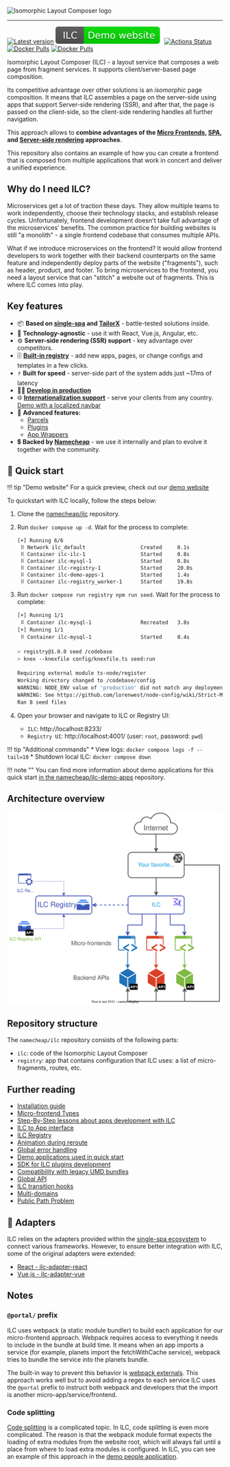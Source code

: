 ![Isomorphic Layout Composer logo](brand/cover_small.png)

----

[![Latest version](https://badgen.net/github/tag/namecheap/ilc?label=Latest%20version&color=green&cache=900)](https://github.com/namecheap/ilc/releases)
[![Demo website](./docs/assets/demo-website.svg)](http://ilc-demo.namecheap.technology)
[![Actions Status](https://github.com/namecheap/ilc/workflows/CI/badge.svg)](https://github.com/namecheap/ilc/actions)
[![Docker Pulls](https://badgen.net/docker/pulls/namecheap/ilc?icon=docker&label=ILC%20pulls)](https://hub.docker.com/r/namecheap/ilc)
[![Docker Pulls](https://badgen.net/docker/pulls/namecheap/ilc_registry?icon=docker&label=ILC%20registry%20pulls)](https://hub.docker.com/r/namecheap/ilc_registry)

Isomorphic Layout Composer (ILC) - a layout service that composes a web page from fragment services.
It supports client/server-based page composition.

Its competitive advantage over other solutions is an *isomorphic* page composition.
It means that ILC assembles a page on the server-side using apps that support Server-side rendering (SSR), and after that,
the page is passed on the client-side, so the client-side rendering handles all further navigation.

This approach allows to **combine advantages of the
[Micro Frontends](https://martinfowler.com/articles/micro-frontends.html),
[SPA](https://en.wikipedia.org/wiki/Single-page_application), and
[Server-side rendering](https://developers.google.com/web/updates/2019/02/rendering-on-the-web#server-rendering) approaches**.

This repository also contains an example of how you can create a frontend that is composed from multiple
applications that work in concert and deliver a unified experience.

## Why do I need ILC?

Microservices get a lot of traction these days. They allow multiple teams to work independently, choose
their technology stacks, and establish release cycles. Unfortunately, frontend development doesn't take full advantage
of the microservices' benefits. The common practice for building websites is still "a monolith" - a single frontend codebase
that consumes multiple APIs.

What if we introduce microservices on the frontend? It would allow frontend developers to work together with their backend
counterparts on the same feature and independently deploy parts of the website ("fragments"), such as header, product, and footer.
To bring microservices to the frontend, you need a layout service that can "stitch" a website out of fragments.
This is where ILC comes into play.

## Key features

* 📦 **Based on [single-spa](https://single-spa.js.org/) and [TailorX](https://github.com/StyleT/tailorx)** - battle-tested solutions inside.
* 📱 **Technology-agnostic** - use it with React, Vue.js, Angular, etc.
* ⚙️ **Server-side rendering (SSR) support** - key advantage over competitors.
* 🗄 **[Built-in registry](./docs/registry.md)** - add new apps, pages, or change configs and templates in a few clicks.
* ⚡️ **Built for speed** - server-side part of the system adds just ~17ms of latency
* 👨‍💻 **[Develop in production](./docs/develop_in_production.md)**
* 🌐 **[Internationalization support](./docs/i18n.md)** - serve your clients from any country. [Demo with a localized navbar](http://ilc-demo.namecheap.technology/ua/)
* 📡 **Advanced features:**
    * [Parcels](./docs/parcels.md)
    * [Plugins](https://github.com/namecheap/ilc-plugins-sdk)
    * [App Wrappers](./docs/app_wrappers.md)
* 💲 **Backed by [Namecheap](https://www.namecheap.com/about/mission-vision-values/)** - we use it internally and plan to evolve it together with the community.

## 🚀 Quick start

!!! tip "Demo website"
    For a quick preview, check out our [demo website](http://ilc-demo.namecheap.technology/)

To quickstart with ILC locally, follow the steps below:

1. Clone the [namecheap/ilc](https://github.com/namecheap/ilc/) repository.
1. Run `docker compose up -d`. Wait for the process to complete:

    ```
    [+] Running 6/6
     ⠿ Network ilc_default                  Created     0.1s
     ⠿ Container ilc-ilc-1                  Started     0.8s
     ⠿ Container ilc-mysql-1                Started     0.8s
     ⠿ Container ilc-registry-1             Started     20.0s
     ⠿ Container ilc-demo-apps-1            Started     1.4s
     ⠿ Container ilc-registry_worker-1      Started     19.8s
    ```

1. Run `docker compose run registry npm run seed`. Wait for the process to complete:

    ```sh
    [+] Running 1/1
     ⠿ Container ilc-mysql-1                Recreated   3.8s
    [+] Running 1/1
     ⠿ Container ilc-mysql-1                Started     0.4s

    > registry@1.0.0 seed /codebase
    > knex --knexfile config/knexfile.ts seed:run

    Requiring external module ts-node/register
    Working directory changed to /codebase/config
    WARNING: NODE_ENV value of 'production' did not match any deployment config file names.
    WARNING: See https://github.com/lorenwest/node-config/wiki/Strict-Mode
    Ran 8 seed files
    ```

1. Open your browser and navigate to ILC or Registry UI:
    * `ILC`: http://localhost:8233/
    * `Registry UI`: http://localhost:4001/ (user: `root`, password: `pwd`)

!!! tip "Additional commands"
    * View logs: `docker compose logs -f --tail=10`
    * Shutdown local ILC: `docker compose down`

!!! note ""
    You can find more information about demo applications for this quick start [in the namecheap/ilc-demo-apps](https://github.com/namecheap/ilc-demo-apps) repository.

## Architecture overview

![ILC Architecture overview](docs/assets/ILC-Architecture.svg)

## Repository structure

The `namecheap/ilc` repository consists of the following parts:

* `ilc`: code of the Isomorphic Layout Composer
* `registry`: app that contains configuration that ILC uses: a list of micro-fragments, routes, etc.

## Further reading

* [Installation guide](./docs/installation_guide.md)
* [Micro-frontend Types](./docs/microfrontend-types.md)
* [Step-By-Step lessons about apps development with ILC](./docs/stepbystep/)
* [ILC to App interface](https://namecheap.github.io/ilc-sdk/pages/Pages/ilc_app_interface.html)
* [ILC Registry](./docs/registry.md)
* [Animation during reroute](./docs/animation_during_reroute.md)
* [Global error handling](./docs/global_errors_handling.md)
* [Demo applications used in quick start](https://github.com/namecheap/ilc-demo-apps)
* [SDK for ILC plugins development](https://github.com/namecheap/ilc-plugins-sdk)
* [Compatibility with legacy UMD bundles](./docs/umd_bundles_compatibility.md)
* [Global API](https://namecheap.github.io/ilc-sdk/pages/Pages/global_api.html)
* [ILC transition hooks](./docs/transition_hooks.md)
* [Multi-domains](./docs/multi-domains.md)
* [Public Path Problem](https://namecheap.github.io/ilc-sdk/pages/Pages/public_path.html)

## 🔌 Adapters

ILC relies on the adapters provided within the [single-spa ecosystem](https://single-spa.js.org/docs/ecosystem) to connect various frameworks. However, to ensure better integration with ILC, some of the original adapters were extended:

* [React - ilc-adapter-react](https://github.com/namecheap/ilc-adapter-react)
* [Vue.js - ilc-adapter-vue](https://github.com/namecheap/ilc-adapter-vue)

## Notes

### `@portal/` prefix

ILC uses webpack (a static module bundler) to build each application for our micro-frontend approach. Webpack requires
access to everything it needs to include in the bundle at build time. It means when an app imports a service (for example, planets import the fetchWithCache service), webpack tries to bundle the service into the planets bundle.

The built-in way to prevent this behavior is [webpack externals](https://webpack.js.org/configuration/externals/).
This approach works well but to avoid adding a regex to each service ILC uses the `@portal` prefix to instruct both webpack and developers that the import is another micro-app/service/frontend.

### Code splitting

[Code splitting](https://webpack.js.org/guides/code-splitting/) is a complicated topic. In ILC, code splitting is even more complicated. The reason is that the webpack module format expects the loading of extra modules from the website root, which will always fail until a place from where to load extra modules is configured.
In ILC, you can see an example of this approach in the [demo people application](https://github.com/namecheap/ilc-demo-apps/blob/master/apps/people/src/people.js#L9).
